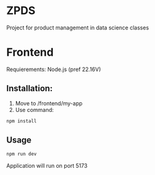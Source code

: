 # ZPDS
Project for product management in data science classes

# Frontend
Requierements: Node.js (pref 22.16V)

## Installation:
1. Move to /frontend/my-app
2. Use command:
```bash
npm install
```

## Usage

```bash
npm run dev
```
Application will run on port 5173
